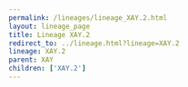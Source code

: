 ```yaml
---
permalink: /lineages/lineage_XAY.2.html
layout: lineage_page
title: Lineage XAY.2
redirect_to: ../lineage.html?lineage=XAY.2
lineage: XAY.2
parent: XAY
children: ['XAY.2']
---
```

